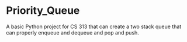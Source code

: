 # Priority_Queue

A basic Python project for CS 313 that can create a two stack queue that can properly enqueue and dequeue and pop and push.
